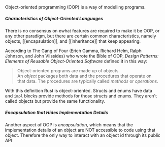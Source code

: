 Object-oriented programming (OOP) is a way of modelling programs.

##### Characteristics of Object-Oriented Languages

There is no consensus on ewhat features are required to make it be OOP, or any other paradigm, but there are certain common characteristics, namely objects, [[encapsulation]], and [[inheritance]] that keep appearing.

According to The Gang of Four (Erich Gamma, Richard Helm, Ralph Johnson, and John Vlissides) who wrote the Bible of OOP, _Design Patterns: Elements of Reusable Object-Oriented Software_ defined it in this way:

>Object-oriented programs are made up of objects. An _object_ packages both data and the procedures that operate on that data. The procedures are typically called _methods_ or _operations_.

With this definition Rust is object-oriented. Structs and enums have data and `impl` blocks provide methods for those structs and enums. They aren't called objects but provide the same functionality.

##### Encapsulation that Hides Implementation Details

Another aspect of OOP is _encapsulation_, which means that the implementation details of an object are NOT accessible to code using that object. Therefore the only way to interact with an object id through its public API